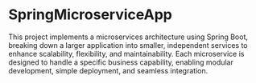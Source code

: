 # SpringMicroserviceApp
 This project implements a microservices architecture using Spring Boot, breaking down a larger application into smaller, independent services to enhance scalability, flexibility, and maintainability. Each microservice is designed to handle a specific business capability, enabling modular development, simple deployment, and seamless integration.

